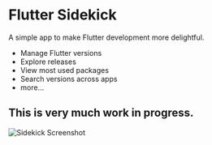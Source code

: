 # Flutter Sidekick

A simple app to make Flutter development more delightful.

- Manage Flutter versions
- Explore releases
- View most used packages
- Search versions across apps
- more...

## This is very much work in progress.

![Sidekick Screenshot](https://github.com/leoafarias/sidekick/blob/main/assets/sidekick.png?raw=true)
